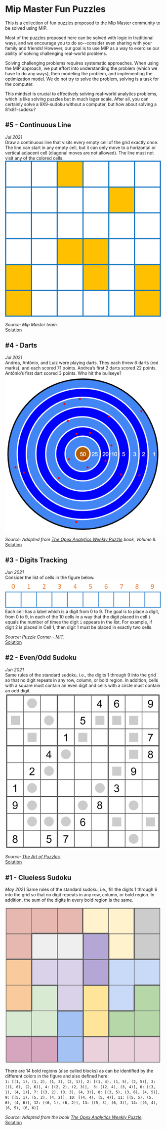 # Mip Master Fun Puzzles
This is a collection of fun puzzles proposed to the Mip Master
community to be solved using MIP.

Most of the puzzles proposed here can be solved with logic in traditional ways,
and we encourage you to do so--consider even sharing with your family and friends!
However, our goal is to use MIP as a way to exercise our ability of solving challenging
real-world problems.

Solving challenging problems requires systematic approaches.
When using the MIP approach, we put effort into understanding the problem (which we have to 
do any ways), then modeling the problem, and implementing the optimization model. 
We do not try to solve the problem, solving is a task for the computer. 

This mindset is crucial to effectively solving real-world analytics problems, 
which is like solving puzzles but in much lager scale.
After all, you can certainly solve a 9X9-sudoku without a computer, but how about solving a 81x81-sudoku?

## #5 - Continuous Line
*Jul 2021*  
Draw a continuous line that visits every empty cell of the grid exactly once. 
The line can start in any empty cell, but it can only move to a horizontal or vertical 
adjacent cell (diagonal moves are not allowed). 
The line must not visit any of the colored cells.  
![Continues Line](figures/5_continuous_line.png)  

*Source: Mip Master team.*  
[Solution](5_continuous_line)

## #4 - Darts
*Jul 2021*  
Andrea, Antônio, and Luiz were playing darts. They each threw 6 darts (red marks), 
and each scored 71 points. Andrea’s first 2 darts scored 22 points. 
Antônio’s first dart scored 3 points. Who hit the bullseye?
![Darts](figures/4_darts.png)  

*Source: Adapted from [The Opex Analytics Weekly Puzzle](
https://www.amazon.com/Opex-Analytics-Weekly-Puzzle-Probability/dp/1731343647) book, Volume II.*  
[Solution](4_darts)

## #3 - Digits Tracking
*Jun 2021*  
Consider the list of cells in the figure below.  
![Digits Tracking](figures/3_digits_tracking.png)  
Each cell has a label which is a digit from 0 to 9. 
The goal is to place a digit, from 0 to 9, in each of the 10 cells in a way that the digit placed 
in cell `i` equals the number of times the digit `i` appears in the list.
For example, if digit 2 is placed in Cell 1, then digit 1 must be placed in exactly two cells.

*Source: [Puzzle Corner - MIT](https://cs.nyu.edu/~gottlieb/tr/back-issues/).*  
[Solution](3_digits_tracking)

## #2 - Even/Odd Sudoku
*Jun 2021*  
Same rules of the standard sudoku, i.e., the digits 1 through 9 into the grid so that no digit repeats 
in any row, column, or bold region. In addition, cells with a square must contain an even digit 
and cells with a circle must contain an odd digit.  
![Digits Tracking](figures/2_even_odd_sudoku.png)

*Source: [The Art of Puzzles](https://www.gmpuzzles.com/blog/2021/03/even-odd-sudoku-by-swaroop-guggilam/).*  
[Solution](2_even_odd_sudoku)

## #1 - Clueless Sudoku
*May 2021*
Same rules of the standard sudoku, i.e., fill the digits 1 through 6 into the grid so that no digit repeats 
in any row, column, or bold region. In addition, the sum of the digits in every bold region is the same.

![Clueless Sudoku](figures/1_clueless_sudoku.png)

There are 14 bold regions (also called blocks) as can be identified by the different colors in the figure and also
defined here:    
`1: [(1, 1), (1, 2), (1, 3), (2, 1)], 2: [(1, 4), (1, 5), (2, 5)], 3: [(1, 6), (2, 6)], 4: [(2, 2), (2, 3)], 
5: [(2, 4), (3, 4)], 6: [(3, 1), (4, 1)], 7: [(3, 2), (3, 3), (4, 3)], 8: [(3, 5), (3, 6), (4, 5)], 
9: [(5, 1), (5, 2), (4, 2)], 10: [(4, 4), (5, 4)], 11: [(5, 5), (5, 6), (4, 6)],
12: [(6, 1), (6, 2)], 13: [(5, 3), (6, 3)], 14: [(6, 4), (6, 5), (6, 6)]`

*Source: Adapted from the book
[The Opex Analytics Weekly Puzzle](https://www.amazon.com/Opex-Analytics-Weekly-Puzzle-Probability/dp/1731343647).*  
[Solution](1_clueless_sudoku)